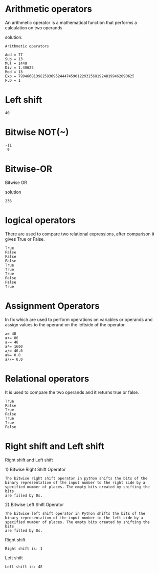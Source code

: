 # Arithmetic operators
An arithmetic operator is a mathematical function that performs a calculation on two operands

solution:

    Arithmetic operators
    
    Add = 77
    Sub = 13
    Mul = 1440
    Div = 1.40625
    Mod = 13
    Exp = 79946681398258369524447459012293256819248199462890625
    F.D = 1


# Left shift
    40
    
# Bitwise NOT(~)
    -11
     9

# Bitwise-OR
Bitwise OR

solution

    236
    
# logical operators
There are used to compare two relational expressions, after comparison it gives True or False.

    True
    False
    False
    False
    True
    True
    True
    False
    False
    True
    
# Assignment Operators
In fix which are used to perform operations on variables or operands and assign values to the operand on the leftside of the operator.

    a= 40
    a+= 80
    a-= 40
    a*= 1600
    a/= 40.0
    a%= 0.0
    a//= 0.0
    
# Relational operators
It is used to compare the two operands and it returns true or false.

    True
    False
    True
    False
    True
    True
    False

# Right shift and Left shift
  Right shift and Left shift

1} Bitwise Right Shift Operator

    The bitwise right shift operator in python shifts the bits of the binary representation of the input number to the right side by a specified number of places. The empty bits created by shifting the bits 
    are filled by 0s. 

2} Bitwise Left Shift Operator

    The bitwise left shift operator in Python shifts the bits of the binary representation of the input number to the left side by a specified number of places. The empty bits created by shifting the bits 
    are filled by 0s.  

Right shift

    Right shift is: 1

Left shift

    Left shift is: 48
